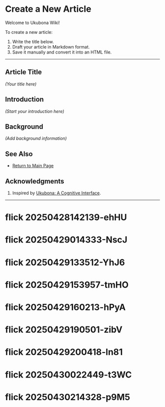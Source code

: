 # Create a New Article

Welcome to Ukubona Wiki!

To create a new article:

1. Write the title below.
2. Draft your article in Markdown format.
3. Save it manually and convert it into an HTML file.

---

## Article Title

_(Your title here)_

## Introduction

_(Start your introduction here)_

## Background

_(Add background information)_

## See Also

- [Return to Main Page](../index.html)

## Acknowledgments

1. Inspired by [Ukubona: A Cognitive Interface](https://abikesa.github.io/book-ukubona/).

---
# flick 20250428142139-ehHU
# flick 20250429014333-NscJ
# flick 20250429133512-YhJ6
# flick 20250429153957-tmHO
# flick 20250429160213-hPyA
# flick 20250429190501-zibV
# flick 20250429200418-ln81
# flick 20250430022449-t3WC
# flick 20250430214328-p9M5
